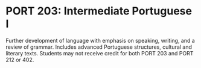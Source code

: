 # PORT 203: Intermediate Portuguese I

Further development of language with emphasis on speaking, writing, and a review of grammar. Includes advanced Portuguese structures, cultural and literary texts. Students may not receive credit for both PORT 203 and PORT 212 or 402.